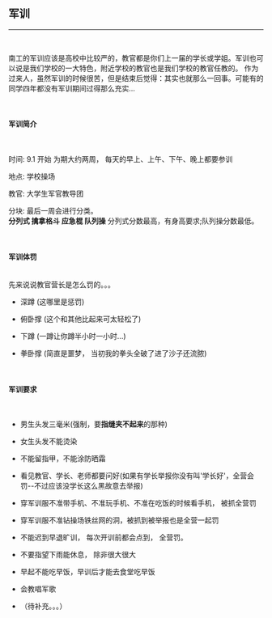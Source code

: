 ## 军训

---

<br>

南工的军训应该是高校中比较严的，教官都是你们上一届的学长或学姐。军训也可以说是我们学校的一大特色，附近学校的教官也是我们学校的教官任教的。
作为过来人，虽然军训的时候很苦，但是结束后觉得：其实也就那么一回事。可能有的同学四年都没有军训期间过得那么充实...

<br>

#### 军训简介

<br>

时间: 9.1 开始 为期大约两周， 每天的早上、上午、下午、晚上都要参训

地点: 学校操场

教官: 大学生军官教导团

分块: 最后一周会进行分类。<br> **分列式 擒拿格斗 应急棍 队列操** 分列式分数最高，有身高要求;队列操分数最低。


<br>

#### 军训体罚

<br>
先来说说教官营长是怎么罚的。。。

* 深蹲 (这哪里是惩罚)

* 俯卧撑 (这个和其他比起来可太轻松了)

* 下蹲 (一蹲让你蹲半小时一小时...)

* 拳卧撑 (简直是噩梦， 当初我的拳头全破了进了沙子还流脓)

<br>

#### 军训要求

<br>

 * 男生头发三毫米(强制，要**指缝夹不起来**的那种)
 
 * 女生头发不能烫染
 
 * 不能留指甲，不能涂防晒霜
 
 * 看见教官、学长、老师都要问好(如果有学长举报你没有叫'学长好'，全营会罚--不过应该没学长这么黑故意去举报)
 
 * 穿军训服不准带手机、不准玩手机、不准在吃饭的时候看手机， 被抓全营罚
 
 * 穿军训服不准钻操场铁丝网的洞，被抓到被举报也是全营一起罚
 
 * 不能迟到早退旷训， 每次开训前都会点到， 全营罚。
 
 * 不要指望下雨能休息， 除非很大很大

 * 早起不能吃早饭，早训后才能去食堂吃早饭
 
 * 会教唱军歌
 
 * （待补充。。。）
  
<br>